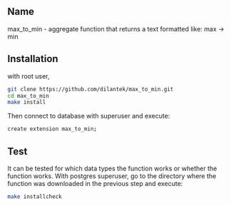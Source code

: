 ## Name
  max_to_min - aggregate function that returns a text formatted like: max -> min

## Installation 
  with root user, 
  ```bash
  git clone https://github.com/dilantek/max_to_min.git 
  cd max_to_min 
  make install 
  ```

  Then connect to database with superuser and execute:
   ```bash
   create extension max_to_min;
   ```
## Test
  It can be tested for which data types the function works or whether the function works.
  With postgres superuser, go to the directory where the function was downloaded in the previous step and execute:
  ```bash
  make installcheck  
  ```
  
